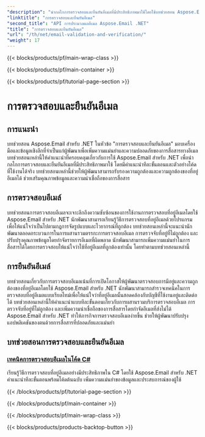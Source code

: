 ```yaml
---
"description": "นำกลไกการตรวจสอบและยืนยันอีเมลที่มีประสิทธิภาพมาใช้โดยใช้บทช่วยสอน Aspose.Email สำหรับ .NET ปรับปรุงความถูกต้องและความปลอดภัยของการสื่อสาร"
"linktitle": "การตรวจสอบและยืนยันอีเมล"
"second_title": "API การประมวลผลอีเมล Aspose.Email .NET"
"title": "การตรวจสอบและยืนยันอีเมล"
"url": "/th/net/email-validation-and-verification/"
"weight": 17
---
```


{{< blocks/products/pf/main-wrap-class >}}

{{< blocks/products/pf/main-container >}}

{{< blocks/products/pf/tutorial-page-section >}}

# การตรวจสอบและยืนยันอีเมล


## การแนะนำ

บทช่วยสอน Aspose.Email สำหรับ .NET ในหัวข้อ "การตรวจสอบและยืนยันอีเมล" มอบเครื่องมือและข้อมูลเชิงลึกที่จำเป็นแก่ผู้พัฒนาเพื่อเพิ่มความแม่นยำและความปลอดภัยของการสื่อสารทางอีเมล บทช่วยสอนเหล่านี้ให้คำแนะนำที่ครอบคลุมเกี่ยวกับการใช้ Aspose.Email สำหรับ .NET เพื่อนำกลไกการตรวจสอบและยืนยันอีเมลที่มีประสิทธิภาพมาใช้ โดยมีคำแนะนำทีละขั้นตอนและตัวอย่างโค้ดที่ใช้งานได้จริง บทช่วยสอนเหล่านี้ช่วยให้ผู้พัฒนาสามารถรับรองความถูกต้องและความถูกต้องของที่อยู่อีเมลได้ ช่วยเสริมคุณภาพข้อมูลและความน่าเชื่อถือของการสื่อสาร

## การตรวจสอบอีเมล์

บทช่วยสอนการตรวจสอบอีเมลจะเจาะลึกถึงความซับซ้อนของการใช้งานการตรวจสอบที่อยู่อีเมลโดยใช้ Aspose.Email สำหรับ .NET นักพัฒนาสามารถเรียนรู้วิธีการตรวจสอบที่อยู่อีเมลด้วยโปรแกรมเพื่อให้แน่ใจว่าเป็นไปตามกฎการจัดรูปแบบและไวยากรณ์ที่ถูกต้อง บทช่วยสอนเหล่านี้จะแนะนำนักพัฒนาตลอดกระบวนการในการผสานรวมตรรกะการตรวจสอบอีเมล การตรวจจับที่อยู่ที่ไม่ถูกต้อง และปรับปรุงคุณภาพข้อมูลโดยกำจัดรายการอีเมลที่ผิดพลาด นักพัฒนาสามารถเพิ่มความแม่นยำในการสื่อสารได้โดยการตรวจสอบให้แน่ใจว่าใช้ที่อยู่อีเมลที่ถูกต้องเท่านั้น โดยทำตามบทช่วยสอนเหล่านี้

## การยืนยันอีเมล์

บทช่วยสอนเกี่ยวกับการตรวจสอบอีเมลเน้นที่การเปิดโอกาสให้ผู้พัฒนาตรวจสอบการมีอยู่และความถูกต้องของที่อยู่อีเมลโดยใช้ Aspose.Email สำหรับ .NET นักพัฒนาสามารถสำรวจเทคนิคในการตรวจสอบที่อยู่อีเมลแบบเรียลไทม์เพื่อให้แน่ใจว่าที่อยู่อีเมลนั้นสอดคล้องกับบัญชีที่ใช้งานอยู่และติดต่อได้ บทช่วยสอนเหล่านี้ให้คำแนะนำแบบทีละขั้นตอนเกี่ยวกับการผสานรวมบริการตรวจสอบอีเมล การตรวจจับที่อยู่ที่ไม่ถูกต้อง และเพิ่มความน่าเชื่อถือของการสื่อสารโดยกำจัดอีเมลที่ส่งไม่ได้ Aspose.Email สำหรับ .NET ทำให้ภารกิจการตรวจสอบอีเมลง่ายขึ้น ช่วยให้ผู้พัฒนาปรับปรุงแอปพลิเคชันของตนด้วยการสื่อสารที่ปลอดภัยและแม่นยำ

## บทช่วยสอนการตรวจสอบและยืนยันอีเมล
### [เทคนิคการตรวจสอบอีเมลในโค้ด C#](./email-validation-techniques-in-csharp-code/)
เรียนรู้วิธีการตรวจสอบที่อยู่อีเมลอย่างมีประสิทธิภาพใน C# โดยใช้ Aspose.Email สำหรับ .NET คำแนะนำทีละขั้นตอนพร้อมโค้ดต้นฉบับ เพิ่มความแม่นยำของข้อมูลและประสบการณ์ของผู้ใช้

{{< /blocks/products/pf/tutorial-page-section >}}

{{< /blocks/products/pf/main-container >}}

{{< /blocks/products/pf/main-wrap-class >}}

{{< blocks/products/products-backtop-button >}}